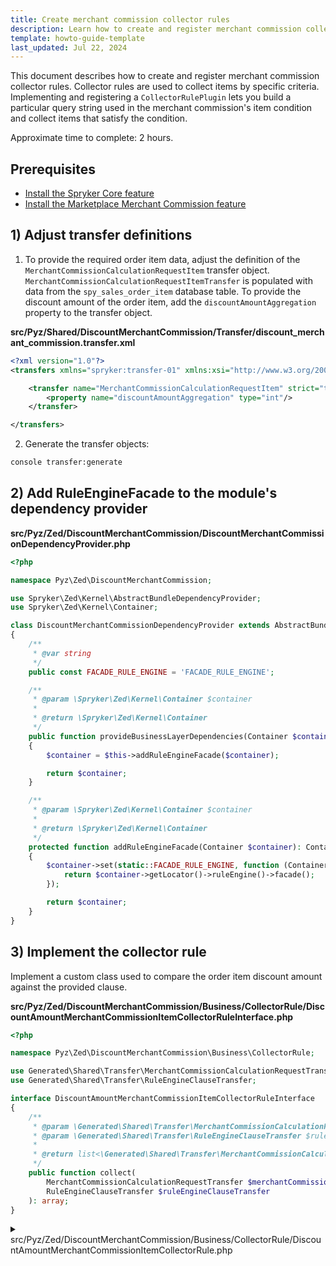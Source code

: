```yaml
---
title: Create merchant commission collector rules
description: Learn how to create and register merchant commission collector rules to your Spryker Marketplace project.
template: howto-guide-template
last_updated: Jul 22, 2024
---
```


This document describes how to create and register merchant commission collector rules. Collector rules are used to collect items by specific criteria. Implementing and registering a `CollectorRulePlugin` lets you build a particular query string used in the merchant commission's item condition and collect items that satisfy the condition.

Approximate time to complete: 2 hours.

## Prerequisites

- [Install the Spryker Core feature](/docs/pbc/all/miscellaneous/{{page.version}}/install-and-upgrade/install-features/install-the-spryker-core-feature.html)
- [Install the Marketplace Merchant Commission feature](/docs/pbc/all/merchant-management/{{page.version}}/marketplace/install-and-upgrade/install-features/install-the-marketplace-merchant-commission-feature.html)


## 1) Adjust transfer definitions

1. To provide the required order item data, adjust the definition of the `MerchantCommissionCalculationRequestItem` transfer object.
`MerchantCommissionCalculationRequestItemTransfer` is populated with data from the `spy_sales_order_item` database table. To provide the discount amount of the order item,  add the `discountAmountAggregation` property to the transfer object.

**src/Pyz/Shared/DiscountMerchantCommission/Transfer/discount_merchant_commission.transfer.xml**

```xml
<?xml version="1.0"?>
<transfers xmlns="spryker:transfer-01" xmlns:xsi="http://www.w3.org/2001/XMLSchema-instance" xsi:schemaLocation="spryker:transfer-01 http://static.spryker.com/transfer-01.xsd">

    <transfer name="MerchantCommissionCalculationRequestItem" strict="true">
        <property name="discountAmountAggregation" type="int"/>
    </transfer>

</transfers>
```

2. Generate the transfer objects:

```bash
console transfer:generate
```

## 2) Add RuleEngineFacade to the module's dependency provider

**src/Pyz/Zed/DiscountMerchantCommission/DiscountMerchantCommissionDependencyProvider.php**

```php
<?php

namespace Pyz\Zed\DiscountMerchantCommission;

use Spryker\Zed\Kernel\AbstractBundleDependencyProvider;
use Spryker\Zed\Kernel\Container;

class DiscountMerchantCommissionDependencyProvider extends AbstractBundleDependencyProvider
{
    /**
     * @var string
     */
    public const FACADE_RULE_ENGINE = 'FACADE_RULE_ENGINE';

    /**
     * @param \Spryker\Zed\Kernel\Container $container
     *
     * @return \Spryker\Zed\Kernel\Container
     */
    public function provideBusinessLayerDependencies(Container $container): Container
    {
        $container = $this->addRuleEngineFacade($container);

        return $container;
    }

    /**
     * @param \Spryker\Zed\Kernel\Container $container
     *
     * @return \Spryker\Zed\Kernel\Container
     */
    protected function addRuleEngineFacade(Container $container): Container
    {
        $container->set(static::FACADE_RULE_ENGINE, function (Container $container) {
            return $container->getLocator()->ruleEngine()->facade();
        });

        return $container;
    }
}
```

## 3) Implement the collector rule

Implement a custom class used to compare the order item discount amount against the provided clause.

**src/Pyz/Zed/DiscountMerchantCommission/Business/CollectorRule/DiscountAmountMerchantCommissionItemCollectorRuleInterface.php**

```php
<?php

namespace Pyz\Zed\DiscountMerchantCommission\Business\CollectorRule;

use Generated\Shared\Transfer\MerchantCommissionCalculationRequestTransfer;
use Generated\Shared\Transfer\RuleEngineClauseTransfer;

interface DiscountAmountMerchantCommissionItemCollectorRuleInterface
{
    /**
     * @param \Generated\Shared\Transfer\MerchantCommissionCalculationRequestTransfer $merchantCommissionCalculationRequestTransfer
     * @param \Generated\Shared\Transfer\RuleEngineClauseTransfer $ruleEngineClauseTransfer
     *
     * @return list<\Generated\Shared\Transfer\MerchantCommissionCalculationRequestItemTransfer>
     */
    public function collect(
        MerchantCommissionCalculationRequestTransfer $merchantCommissionCalculationRequestTransfer,
        RuleEngineClauseTransfer $ruleEngineClauseTransfer
    ): array;
}
```

<details>
  <summary>src/Pyz/Zed/DiscountMerchantCommission/Business/CollectorRule/DiscountAmountMerchantCommissionItemCollectorRule.php</summary>

```php
<?php

namespace Pyz\Zed\DiscountMerchantCommission\Business\CollectorRule;

use Generated\Shared\Transfer\MerchantCommissionCalculationRequestItemTransfer;
use Generated\Shared\Transfer\MerchantCommissionCalculationRequestTransfer;
use Generated\Shared\Transfer\RuleEngineClauseTransfer;
use Spryker\Zed\RuleEngine\Business\RuleEngineFacadeInterface;

class DiscountAmountMerchantCommissionItemCollectorRule implements DiscountAmountMerchantCommissionItemCollectorRuleInterface
{
    /**
     * @var \Spryker\Zed\RuleEngine\Business\RuleEngineFacadeInterface
     */
    protected RuleEngineFacadeInterface $ruleEngineFacade;

    /**
     * @param \Spryker\Zed\RuleEngine\Business\RuleEngineFacadeInterface $ruleEngineFacade
     */
    public function __construct(RuleEngineFacadeInterface $ruleEngineFacade)
    {
        $this->ruleEngineFacade = $ruleEngineFacade;
    }

    /**
     * @param \Generated\Shared\Transfer\MerchantCommissionCalculationRequestTransfer $merchantCommissionCalculationRequestTransfer
     * @param \Generated\Shared\Transfer\RuleEngineClauseTransfer $ruleEngineClauseTransfer
     *
     * @return list<\Generated\Shared\Transfer\MerchantCommissionCalculationRequestItemTransfer>
     */
    public function collect(
        MerchantCommissionCalculationRequestTransfer $merchantCommissionCalculationRequestTransfer,
        RuleEngineClauseTransfer $ruleEngineClauseTransfer
    ): array {
        $clonedRuleEngineClauseTransfer = (new RuleEngineClauseTransfer())->fromArray($ruleEngineClauseTransfer->toArray());
        $clonedRuleEngineClauseTransfer = $this->convertDecimalToCent($clonedRuleEngineClauseTransfer);

        $collectedItems = [];
        foreach ($merchantCommissionCalculationRequestTransfer->getItems() as $merchantCommissionCalculationRequestItemTransfer) {
            if (
                $this->ruleEngineFacade->compare(
                    $clonedRuleEngineClauseTransfer,
                    $this->getUnitDiscountAmount($merchantCommissionCalculationRequestItemTransfer),
                )
            ) {
                $collectedItems[] = $merchantCommissionCalculationRequestItemTransfer;
            }
        }

        return $collectedItems;
    }

    /**
     * @param \Generated\Shared\Transfer\RuleEngineClauseTransfer $ruleEngineClauseTransfer
     *
     * @return \Generated\Shared\Transfer\RuleEngineClauseTransfer
     */
    protected function convertDecimalToCent(RuleEngineClauseTransfer $ruleEngineClauseTransfer): RuleEngineClauseTransfer
    {
        return $ruleEngineClauseTransfer->setValue((int)($ruleEngineClauseTransfer->getValueOrFail() * 100));
    }

    /**
     * @param \Generated\Shared\Transfer\MerchantCommissionCalculationRequestItemTransfer $merchantCommissionCalculationRequestItemTransfer
     *
     * @return int
     */
    protected function getUnitDiscountAmount(MerchantCommissionCalculationRequestItemTransfer $merchantCommissionCalculationRequestItemTransfer): int
    {
        return (int)($merchantCommissionCalculationRequestItemTransfer->getDiscountAmountFullAggregation() / $merchantCommissionCalculationRequestItemTransfer->getQuantityOrFail());
    }
}
```

</summary>

## 4) Introduce a factory method to create the collector rule class

**src/Pyz/Zed/DiscountMerchantCommission/Business/DiscountMerchantCommissionBusinessFactory.php**

```php
<?php

namespace Pyz\Zed\DiscountMerchantCommission\Business;

use Pyz\Zed\DiscountMerchantCommission\Business\CollectorRule\DiscountAmountMerchantCommissionItemCollectorRule;
use Pyz\Zed\DiscountMerchantCommission\Business\CollectorRule\DiscountAmountMerchantCommissionItemCollectorRuleInterface;
use Pyz\Zed\DiscountMerchantCommission\DiscountMerchantCommissionDependencyProvider;
use Spryker\Zed\Kernel\Business\AbstractBusinessFactory;
use Spryker\Zed\RuleEngine\Business\RuleEngineFacadeInterface;

class DiscountMerchantCommissionBusinessFactory extends AbstractBusinessFactory
{
    /**
     * @return \Pyz\Zed\DiscountMerchantCommission\Business\CollectorRule\DiscountAmountMerchantCommissionItemCollectorRuleInterface
     */
    public function createDiscountAmountMerchantCommissionItemCollectorRule(): DiscountAmountMerchantCommissionItemCollectorRuleInterface
    {
        return new DiscountAmountMerchantCommissionItemCollectorRule($this->getRuleEngineFacade());
    }

    /**
     * @return \Spryker\Zed\RuleEngine\Business\RuleEngineFacadeInterface
     */
    public function getRuleEngineFacade(): RuleEngineFacadeInterface
    {
        return $this->getProvidedDependency(DiscountMerchantCommissionDependencyProvider::FACADE_RULE_ENGINE);
    }
}
```

## 5) Introduce a facade method to collect commissionable items by discount amount

**src/Pyz/Zed/DiscountMerchantCommission/Business/DiscountMerchantCommissionFacadeInterface.php**

```php
<?php

namespace Pyz\Zed\DiscountMerchantCommission\Business;

use Generated\Shared\Transfer\MerchantCommissionCalculationRequestTransfer;
use Generated\Shared\Transfer\RuleEngineClauseTransfer;

interface DiscountMerchantCommissionFacadeInterface
{
    /**
     * @param \Generated\Shared\Transfer\MerchantCommissionCalculationRequestTransfer $merchantCommissionCalculationRequestTransfer
     * @param \Generated\Shared\Transfer\RuleEngineClauseTransfer $ruleEngineClauseTransfer
     *
     * @return list<\Generated\Shared\Transfer\MerchantCommissionCalculationRequestItemTransfer>
     */
    public function collectByDiscountAmount(
        MerchantCommissionCalculationRequestTransfer $merchantCommissionCalculationRequestTransfer,
        RuleEngineClauseTransfer $ruleEngineClauseTransfer
    ): array;
}
```

**src/Pyz/Zed/DiscountMerchantCommission/Business/DiscountMerchantCommissionFacade.php**

```php
<?php

namespace Pyz\Zed\DiscountMerchantCommission\Business;

use Generated\Shared\Transfer\MerchantCommissionCalculationRequestTransfer;
use Generated\Shared\Transfer\RuleEngineClauseTransfer;
use Spryker\Zed\Kernel\Business\AbstractFacade;

/**
 * @method \Pyz\Zed\DiscountMerchantCommission\Business\DiscountMerchantCommissionBusinessFactory getFactory()
 */
class DiscountMerchantCommissionFacade extends AbstractFacade implements DiscountMerchantCommissionFacadeInterface
{
    /**
     * @param \Generated\Shared\Transfer\MerchantCommissionCalculationRequestTransfer $merchantCommissionCalculationRequestTransfer
     * @param \Generated\Shared\Transfer\RuleEngineClauseTransfer $ruleEngineClauseTransfer
     *
     * @return list<\Generated\Shared\Transfer\MerchantCommissionCalculationRequestItemTransfer>
     */
    public function collectByDiscountAmount(
        MerchantCommissionCalculationRequestTransfer $merchantCommissionCalculationRequestTransfer,
        RuleEngineClauseTransfer $ruleEngineClauseTransfer
    ): array {
        return $this->getFactory()
            ->createDiscountAmountMerchantCommissionItemCollectorRule()
            ->collect($merchantCommissionCalculationRequestTransfer, $ruleEngineClauseTransfer);
    }
}
```

## 6) Implement the collector rule plugin

The plugin will call our `DiscountAmountMerchantCommissionItemCollectorRule` class to collect order items. In our example, the plugin only accepts the `number` data type, but you can adjust it to accept other data types, like `list` or `string`.
The `getFieldName()` method returns the field name as it's used in the item collector query string–for example, `discount-amount >= '100'`.

```php
<?php

namespace Pyz\Zed\DiscountMerchantCommission\Communication\Plugin\MerchantCommission;

use Generated\Shared\Transfer\RuleEngineClauseTransfer;
use Spryker\Shared\Kernel\Transfer\TransferInterface;
use Spryker\Zed\Kernel\Communication\AbstractPlugin;
use Spryker\Zed\RuleEngineExtension\Communication\Dependency\Plugin\CollectorRulePluginInterface;

/**
 * @method \Pyz\Zed\DiscountMerchantCommission\Business\DiscountMerchantCommissionFacadeInterface getFacade()
 */
class DiscountAmountMerchantCommissionItemCollectorRulePlugin extends AbstractPlugin implements CollectorRulePluginInterface
{
    /**
     * @param \Spryker\Shared\Kernel\Transfer\TransferInterface $collectableTransfer
     * @param \Generated\Shared\Transfer\RuleEngineClauseTransfer $ruleEngineClauseTransfer
     *
     * @return list<\Spryker\Shared\Kernel\Transfer\TransferInterface>
     */
    public function collect(TransferInterface $collectableTransfer, RuleEngineClauseTransfer $ruleEngineClauseTransfer): array
    {
        return $this->getFacade()->collectByDiscountAmount($collectableTransfer, $ruleEngineClauseTransfer);
    }

    /**
     * @return string
     */
    public function getFieldName(): string
    {
        return 'discount-amount';
    }

    /**
     * @return list<string>
     */
    public function acceptedDataTypes(): array
    {
        return ['number'];
    }
}
```

## 6) Register a new collector rule plugin

To register the plugin, add it to the `MerchantCommissionDependencyProvider::getRuleEngineCollectorRulePlugins()` method.

**src/Pyz/Zed/MerchantCommission/MerchantCommissionDependencyProvider.php**

```php
<?php

namespace Pyz\Zed\MerchantCommission;

use Pyz\Zed\DiscountMerchantCommission\Communication\Plugin\MerchantCommission\DiscountAmountMerchantCommissionItemCollectorRulePlugin;
use Spryker\Zed\MerchantCommission\MerchantCommissionDependencyProvider as SprykerMerchantCommissionDependencyProvider;

class MerchantCommissionDependencyProvider extends SprykerMerchantCommissionDependencyProvider
{
    /**
     * @return list<\Spryker\Zed\RuleEngineExtension\Communication\Dependency\Plugin\CollectorRulePluginInterface>
     */
    protected function getRuleEngineCollectorRulePlugins(): array
    {
        return [
            new DiscountAmountMerchantCommissionItemCollectorRulePlugin(),
        ];
    }
}
```

Now you can import merchant commissions with item conditions based on order item discount amount value and calculate commissions for collected items.
